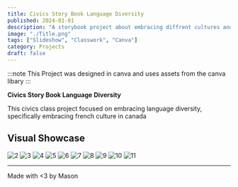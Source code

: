 ```yaml
---
title: Civics Story Book Language Diversity  
published: 2024-01-01  
description: "A storybook project about embracing diffrent cultures and languages"  
image: "./Title.png"  
tags: ["Slideshow", "Classwork", "Canva"]  
category: Projects  
draft: false
---
```

:::note
This Project was designed in canva and uses assets from the canva libary
:::

**Civics Story Book Language Diversity**

This civics class project focused on embracing language diversity, specifically embracing french culture in canada


## Visual Showcase

![2](https://github.com/11ason/Sitefiles/blob/main/Civics%2010%20Story%20Book%20%20Language%20Diversity/Intro.png?raw=true)
![3](https://github.com/11ason/Sitefiles/blob/main/Civics%2010%20Story%20Book%20%20Language%20Diversity/Intro%202.png?raw=true)
![4](https://github.com/11ason/Sitefiles/blob/main/Civics%2010%20Story%20Book%20%20Language%20Diversity/Forest%20Walk.png?raw=true)
![5](https://github.com/11ason/Sitefiles/blob/main/Civics%2010%20Story%20Book%20%20Language%20Diversity/Forest%20Sitting.png?raw=true)
![6](https://github.com/11ason/Sitefiles/blob/main/Civics%2010%20Story%20Book%20%20Language%20Diversity/Book%201.png?raw=true)
![7](https://github.com/11ason/Sitefiles/blob/main/Civics%2010%20Story%20Book%20%20Language%20Diversity/Book%202.png?raw=true)
![8](https://github.com/11ason/Sitefiles/blob/main/Civics%2010%20Story%20Book%20%20Language%20Diversity/Exploring.png?raw=true)
![9](https://github.com/11ason/Sitefiles/blob/main/Civics%2010%20Story%20Book%20%20Language%20Diversity/Picnic.png?raw=true)
![10](https://github.com/11ason/Sitefiles/blob/main/Civics%2010%20Story%20Book%20%20Language%20Diversity/What.png?raw=true)
![11](https://github.com/11ason/Sitefiles/blob/main/Civics%2010%20Story%20Book%20%20Language%20Diversity/Why.png?raw=true)

---

Made with <3 by Mason
